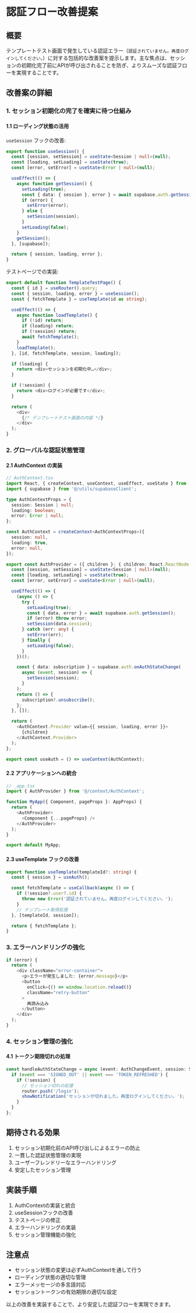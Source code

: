 # 認証フロー改善提案

## 概要

テンプレートテスト画面で発生している認証エラー（`認証されていません。再度ログインしてください。`）に対する包括的な改善案を提示します。主な焦点は、セッションの初期化完了前にAPIが呼び出されることを防ぎ、よりスムーズな認証フローを実現することです。

## 改善案の詳細

### 1. セッション初期化の完了を確実に待つ仕組み

#### 1.1 ローディング状態の活用

`useSession` フックの改善:

```typescript
export function useSession() {
  const [session, setSession] = useState<Session | null>(null);
  const [loading, setLoading] = useState(true);
  const [error, setError] = useState<Error | null>(null);

  useEffect(() => {
    async function getSession() {
      setLoading(true);
      const { data: { session }, error } = await supabase.auth.getSession();
      if (error) {
        setError(error);
      } else {
        setSession(session);
      }
      setLoading(false);
    }
    getSession();
  }, [supabase]);

  return { session, loading, error };
}
```

テストページでの実装:

```typescript
export default function TemplateTestPage() {
  const { id } = useRouter().query;
  const { session, loading, error } = useSession();
  const { fetchTemplate } = useTemplate(id as string);

  useEffect(() => {
    async function loadTemplate() {
      if (!id) return;
      if (loading) return;
      if (!session) return;
      await fetchTemplate();
    }
    loadTemplate();
  }, [id, fetchTemplate, session, loading]);

  if (loading) {
    return <div>セッションを初期化中…</div>;
  }

  if (!session) {
    return <div>ログインが必要です</div>;
  }

  return (
    <div>
      {/* テンプレートテスト画面の内容 */}
    </div>
  );
}
```

### 2. グローバルな認証状態管理

#### 2.1 AuthContext の実装

```typescript
// AuthContext.tsx
import React, { createContext, useContext, useEffect, useState } from 'react';
import { supabase } from '@/utils/supabaseClient';

type AuthContextProps = {
  session: Session | null;
  loading: boolean;
  error: Error | null;
};

const AuthContext = createContext<AuthContextProps>({
  session: null,
  loading: true,
  error: null,
});

export const AuthProvider = ({ children }: { children: React.ReactNode }) => {
  const [session, setSession] = useState<Session | null>(null);
  const [loading, setLoading] = useState(true);
  const [error, setError] = useState<Error | null>(null);

  useEffect(() => {
    (async () => {
      try {
        setLoading(true);
        const { data, error } = await supabase.auth.getSession();
        if (error) throw error;
        setSession(data.session);
      } catch (err: any) {
        setError(err);
      } finally {
        setLoading(false);
      }
    })();

    const { data: subscription } = supabase.auth.onAuthStateChange(
      async (event, session) => {
        setSession(session);
      }
    );
    return () => {
      subscription?.unsubscribe();
    };
  }, []);

  return (
    <AuthContext.Provider value={{ session, loading, error }}>
      {children}
    </AuthContext.Provider>
  );
};

export const useAuth = () => useContext(AuthContext);
```

#### 2.2 アプリケーションへの統合

```typescript
// _app.tsx
import { AuthProvider } from '@/context/AuthContext';

function MyApp({ Component, pageProps }: AppProps) {
  return (
    <AuthProvider>
      <Component {...pageProps} />
    </AuthProvider>
  );
}

export default MyApp;
```

#### 2.3 useTemplate フックの改善

```typescript
export function useTemplate(templateId?: string) {
  const { session } = useAuth();

  const fetchTemplate = useCallback(async () => {
    if (!session?.user?.id) {
      throw new Error('認証されていません。再度ログインしてください。');
    }
    // テンプレート取得処理
  }, [templateId, session]);

  return { fetchTemplate };
}
```

### 3. エラーハンドリングの強化

```typescript
if (error) {
  return (
    <div className="error-container">
      <p>エラーが発生しました: {error.message}</p>
      <button 
        onClick={() => window.location.reload()}
        className="retry-button"
      >
        再読み込み
      </button>
    </div>
  );
}
```

### 4. セッション管理の強化

#### 4.1 トークン期限切れの処理

```typescript
const handleAuthStateChange = async (event: AuthChangeEvent, session: Session | null) => {
  if (event === 'SIGNED_OUT' || event === 'TOKEN_REFRESHED') {
    if (!session) {
      // セッション切れの処理
      router.push('/login');
      showNotification('セッションが切れました。再度ログインしてください。');
    }
  }
};
```

## 期待される効果

1. セッション初期化前のAPI呼び出しによるエラーの防止
2. 一貫した認証状態管理の実現
3. ユーザーフレンドリーなエラーハンドリング
4. 安定したセッション管理

## 実装手順

1. AuthContextの実装と統合
2. useSessionフックの改善
3. テストページの修正
4. エラーハンドリングの実装
5. セッション管理機能の強化

## 注意点

- セッション状態の変更は必ずAuthContextを通して行う
- ローディング状態の適切な管理
- エラーメッセージの多言語対応
- セッショントークンの有効期限の適切な設定

以上の改善を実装することで、より安定した認証フローを実現できます。 